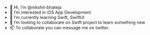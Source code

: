 - 👋 Hi, I’m @nikshit-bhateja
- 👀 I’m interested in iOS App Development
- 🌱 I’m currently learning Swift, SwiftUI
- 💞️ I’m looking to collaborate on Swift project to learn something new
- 📫 To collaborate you can message me on twitter.

<!---
nikshit-bhateja/nikshit-bhateja is a ✨ special ✨ repository because its `README.md` (this file) appears on your GitHub profile.
You can click the Preview link to take a look at your changes.
--->
